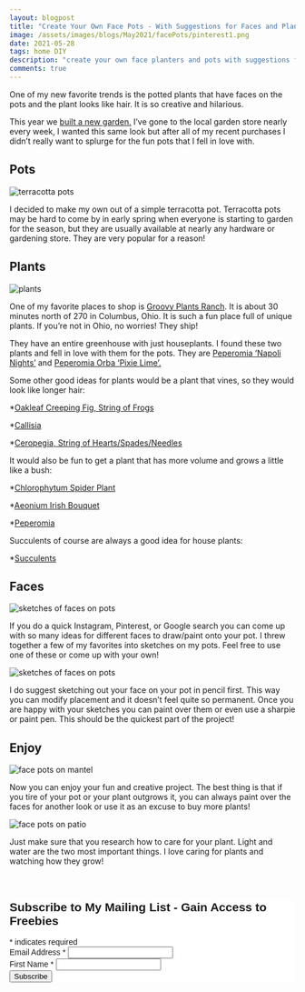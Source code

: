 ```yaml
---
layout: blogpost
title: "Create Your Own Face Pots - With Suggestions for Faces and Plants"
image: /assets/images/blogs/May2021/facePots/pinterest1.png
date: 2021-05-28
tags: home DIY 
description: "create your own face planters and pots with suggestions for face designs and different plants to use"
comments: true
---
```

One of my new favorite trends is the potted plants that have faces on the pots and the plant looks like hair. It is so creative and hilarious.

This year we [built a new garden.](https://joyberrystudios.com/2021/05/10/buildGarden.html) I’ve gone to the local garden store nearly every week, I wanted this same look but after all of my recent purchases I didn’t really want to splurge for the fun pots that I fell in love with. 

## Pots

![terracotta pots](/assets/images/blogs/May2021/facePots/originalPots.jpg)

I decided to make my own out of a simple terracotta pot. Terracotta pots may be hard to come by in early spring when everyone is starting to garden for the season, but they are usually available at nearly any hardware or gardening store. They are very popular for a reason!

## Plants

![plants](/assets/images/blogs/May2021/facePots/plants.jpg)

One of my favorite places to shop is [Groovy Plants Ranch](). It is about 30 minutes north of 270 in Columbus, Ohio. It is such a fun place full of unique plants. If you’re not in Ohio, no worries! They ship!

They have an entire greenhouse with just houseplants. I found these two plants and fell in love with them for the pots. They are [Peperomia ‘Napoli Nights’](https://www.groovyplantsranch.com/products/peperomia-napoli-nights) and [Peperomia Orba ‘Pixie Lime’.](https://www.groovyplantsranch.com/products/peperomia-orba-pixie-lime)

Some other good ideas for plants would be a plant that vines, so they would look like longer hair:

*[Oakleaf Creeping Fig, String of Frogs](https://www.groovyplantsranch.com/collections/ficus/products/ficus-pumila-quercifolia-oak-leaf-creeping-fig-string-of-frogs)

*[Callisia](https://www.groovyplantsranch.com/collections/callisia)

*[Ceropegia, String of Hearts/Spades/Needles](https://www.groovyplantsranch.com/collections/ceropegia)

It would also be fun to get a plant that has more volume and grows a little like a bush:

*[Chlorophytum Spider Plant](https://www.groovyplantsranch.com/collections/chlorophytum)

*[Aeonium Irish Bouquet](https://www.groovyplantsranch.com/collections/best-for-pet-owners/products/aeonium-irish-bouquet-aeonium-lindleyi-var-viscatum-irish-bouquet)

*[Peperomia](https://www.groovyplantsranch.com/collections/best-for-pet-owners/products/peperomia-napoli-nights#/dffullscreen/query=Peperomia&query_name=match_and)

Succulents of course are always a good idea for house plants:

*[Succulents](https://www.groovyplantsranch.com/collections/succulents)

## Faces

![sketches of faces on pots](/assets/images/blogs/May2021/facePots/allSketches.jpg)

If you do a quick Instagram, Pinterest, or Google search you can come up with so many ideas for different faces to draw/paint onto your pot. I threw together a few of my favorites into sketches on my pots. Feel free to use one of these or come up with your own!

![sketches of faces on pots](/assets/images/blogs/May2021/facePots/sketches.jpg)

I do suggest sketching out your face on your pot in pencil first. This way you can modify placement and it doesn’t feel quite so permanent. Once you are happy with your sketches you can paint over them or even use a sharpie or paint pen. This should be the quickest part of the project!

## Enjoy

![face pots on mantel](/assets/images/blogs/May2021/facePots/onMantel.jpg)

Now you can enjoy your fun and creative project. The best thing is that if you tire of your pot or your plant outgrows it, you can always paint over the faces for another look or use it as an excuse to buy more plants!

![face pots on patio](/assets/images/blogs/May2021/facePots/potsOnPatio.jpg)

Just make sure that you research how to care for your plant. Light and water are the two most important things. I love caring for plants and watching how they grow! 



<br>

<!-- Begin Mailchimp Signup Form -->
<link href="//cdn-images.mailchimp.com/embedcode/classic-10_7.css" rel="stylesheet" type="text/css">
<style type="text/css">
    #mc_embed_signup{background:#fff; clear:left; font:14px Helvetica,Arial,sans-serif; }
    /* Add your own Mailchimp form style overrides in your site stylesheet or in this style block.
       We recommend moving this block and the preceding CSS link to the HEAD of your HTML file. */
</style>
<div id="mc_embed_signup">
<form action="https://Joyberrystudios.us1.list-manage.com/subscribe/post?u=eca5a397f2fb0d58dcb66315c&amp;id=99d28d5b5c" method="post" id="mc-embedded-subscribe-form" name="mc-embedded-subscribe-form" class="validate" target="_blank" novalidate>
    <div id="mc_embed_signup_scroll">
    <h2>Subscribe to My Mailing List - Gain Access to Freebies</h2>
<div class="indicates-required"><span class="asterisk">*</span> indicates required</div>
<div class="mc-field-group">
    <label for="mce-EMAIL">Email Address  <span class="asterisk">*</span>
</label>
    <input type="email" value="" name="EMAIL" class="required email" id="mce-EMAIL">
</div>
<div class="mc-field-group">
    <label for="mce-FNAME">First Name  <span class="asterisk">*</span>
</label>
    <input type="text" value="" name="FNAME" class="required" id="mce-FNAME">
</div>
    <div id="mce-responses" class="clear">
        <div class="response" id="mce-error-response" style="display:none"></div>
        <div class="response" id="mce-success-response" style="display:none"></div>
    </div>    <!-- real people should not fill this in and expect good things - do not remove this or risk form bot signups-->
    <div style="position: absolute; left: -5000px;" aria-hidden="true"><input type="text" name="b_eca5a397f2fb0d58dcb66315c_99d28d5b5c" tabindex="-1" value=""></div>
    <div class="clear"><input type="submit" value="Subscribe" name="subscribe" id="mc-embedded-subscribe" class="button"></div>
    </div>
</form>
</div>
<script type='text/javascript' src='//s3.amazonaws.com/downloads.mailchimp.com/js/mc-validate.js'></script><script type='text/javascript'>(function($) {window.fnames = new Array(); window.ftypes = new Array();fnames[0]='EMAIL';ftypes[0]='email';fnames[1]='FNAME';ftypes[1]='text';fnames[2]='LNAME';ftypes[2]='text';fnames[3]='ADDRESS';ftypes[3]='address';fnames[4]='PHONE';ftypes[4]='phone';fnames[5]='BIRTHDAY';ftypes[5]='birthday';fnames[6]='OPTIN';ftypes[6]='text';}(jQuery));var $mcj = jQuery.noConflict(true);</script>
<!--End mc_embed_signup-->

<br>
<br>
